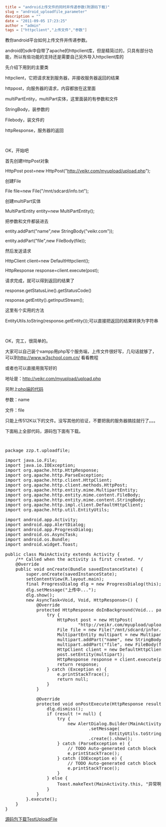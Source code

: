 ```toml
title = "android上传文件的同时并传递参数(附源码下载)"
slug = "android_uploadfile_parameter"
description = ""
date = "2011-09-05 17:23:25"
author = "admin"
tags = ["httpclient","上传文件","参数"]
```

教你android平台如何上传文件并传递参数。

android的sdk中自带了apache的httpclient库，但是精简过的，只具有部分功能，所以有些功能的支持还是需要自己另外导入httpclient库的

先介绍下用到的主要类

httpclient，它把请求发到服务器，并接收服务器返回的结果

httppost，向服务器的请求，内容都放在这里面

multiPartEntity，multiPart实体，这里面装的有参数和文件

StringBody，装参数的

Filebody，装文件的

httpResponse，服务器的返回

&nbsp;

OK，开始吧

<!--more-->首先创建HttpPost对象

HttpPost post=new HttpPost("http://veikr.com/myupload/upload.php");

创建File

File file=new File("/mnt/sdcard/info.txt");

创建multiPart实体

MultiPartEntity entity=new MultiPartEntity();

把参数和文件都装进去

entity.addPart("name",new StringBody("veikr.com"));

entity.addPart("file",new FileBody(file));

然后发送请求

HttpClient client=new DefaultHttpclient();

HttpResponse response=client.execute(post);

请求完成，就可以得到返回的结果了

response.getStatusLine().getStatusCode()

response.getEntity().getInputStream();

这里有个实用的方法

EntityUtils.toString(response.getEntity());可以直接把返回的结果转换为字符串

&nbsp;

OK，完工，很简单的。

大家可以自己装个xampp用php写个服务端，上传文件很好写，几句话就够了，可以到<a href="http://www.w3school.com.cn/php/index.asp" target="_blank">http://www.w3school.com.cn/</a> 看看教程

或者也可以直接用我写好的

地址是：http://veikr.com/myupload/upload.php

另附上<a title="android上传文件的同时并传递参数(php服务端源码)" href="http://veikr.com/201110/android_uploadfile_parameter_php.html" target="_blank">php端的代码</a>

参数：name

文件：file

只能上传512K以下的文件。没写其他的验证，不要把我的服务器搞挂就行了。。。

下面粘上全部代码，源码包下面有下载。

&nbsp;
<pre class="brush:java">package zzp.t.uploadfile;

import java.io.File;
import java.io.IOException;
import org.apache.http.HttpResponse;
import org.apache.http.ParseException;
import org.apache.http.client.HttpClient;
import org.apache.http.client.methods.HttpPost;
import org.apache.http.entity.mime.MultipartEntity;
import org.apache.http.entity.mime.content.FileBody;
import org.apache.http.entity.mime.content.StringBody;
import org.apache.http.impl.client.DefaultHttpClient;
import org.apache.http.util.EntityUtils;

import android.app.Activity;
import android.app.AlertDialog;
import android.app.ProgressDialog;
import android.os.AsyncTask;
import android.os.Bundle;
import android.widget.Toast;

public class MainActivity extends Activity {
	/** Called when the activity is first created. */
	@Override
	public void onCreate(Bundle savedInstanceState) {
		super.onCreate(savedInstanceState);
		setContentView(R.layout.main);
		final ProgressDialog dlg = new ProgressDialog(this);
		dlg.setMessage("上传中...");
		dlg.show();
		new AsyncTask&lt;Void, Void, HttpResponse&gt;() {
			@Override
			protected HttpResponse doInBackground(Void... params) {
				try {
					HttpPost post = new HttpPost(
							"http://veikr.com/myupload/upload.php");
					File file = new File("/mnt/sdcard/infor.txt");
					MultipartEntity multipart = new MultipartEntity();
					multipart.addPart("name", new StringBody("veikr.com"));
					multipart.addPart("file", new FileBody(file));
					HttpClient client = new DefaultHttpClient();
					post.setEntity(multipart);
					HttpResponse response = client.execute(post);
					return response;
				} catch (Exception e) {
					e.printStackTrace();
					return null;
				}
			}

			@Override
			protected void onPostExecute(HttpResponse result) {
				dlg.dismiss();
				if (result != null) {
					try {
						new AlertDialog.Builder(MainActivity.this)
								.setMessage(
										EntityUtils.toString(result.getEntity()))
								.create().show();
					} catch (ParseException e) {
						// TODO Auto-generated catch block
						e.printStackTrace();
					} catch (IOException e) {
						// TODO Auto-generated catch block
						e.printStackTrace();
					}
				} else {
					Toast.makeText(MainActivity.this, "异常啊异常。。。", 0).show();
				}
			}
		}.execute();
	}
}</pre>
<a href="http://veikr.com/wp-content/uploads/2011/09/TestUploadFile.zip">源码包下载TestUploadFile</a>